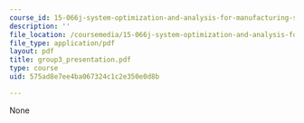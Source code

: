 ```yaml
---
course_id: 15-066j-system-optimization-and-analysis-for-manufacturing-summer-2003
description: ''
file_location: /coursemedia/15-066j-system-optimization-and-analysis-for-manufacturing-summer-2003/575ad8e7ee4ba067324c1c2e350e0d8b_group3_presentation.pdf
file_type: application/pdf
layout: pdf
title: group3_presentation.pdf
type: course
uid: 575ad8e7ee4ba067324c1c2e350e0d8b

---
```

None